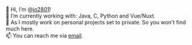 👋 Hi, I’m @[jo2801](https://github.com/jo2801)!<br>
🌱 I’m currently working with: Java, C, Python and Vue/Nuxt.<br>
🎢 As I mostly work on personal projects set to private. So you won't find much here.<br>
📫 You can reach me via [email](https://jdreifeld.de/en/contact).<br>


<!---
jo2801/jo2801 is a ✨ special ✨ repository because its `README.md` (this file) appears on your GitHub profile.
You can click the Preview link to take a look at your changes.
--->
